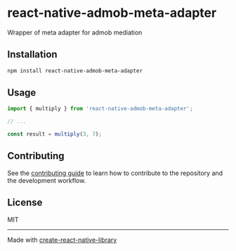 # react-native-admob-meta-adapter

Wrapper of meta adapter for admob mediation

## Installation

```sh
npm install react-native-admob-meta-adapter
```

## Usage


```js
import { multiply } from 'react-native-admob-meta-adapter';

// ...

const result = multiply(3, 7);
```


## Contributing

See the [contributing guide](CONTRIBUTING.md) to learn how to contribute to the repository and the development workflow.

## License

MIT

---

Made with [create-react-native-library](https://github.com/callstack/react-native-builder-bob)
